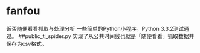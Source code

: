 fanfou
======

饭否随便看看抓取与处理分析
一些简单的Python小程序。Python 3.3.2测试通过。
##public_tl_spider.py
实现了从公共时间线也就是「随便看看」抓取数据并保存为csv格式。
